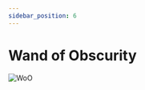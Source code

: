 ```yaml
---
sidebar_position: 6
---
```


# Wand of Obscurity

![WoO](https://vwiki.valorserver.com/api/item/picture/wand%20of%20obscurity)
